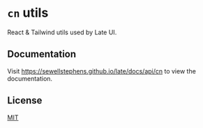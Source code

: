 # `cn` utils

React & Tailwind utils used by Late UI.

## Documentation

Visit https://sewellstephens.github.io/late/docs/api/cn to view the documentation.

## License

[MIT](../../LICENSE)
